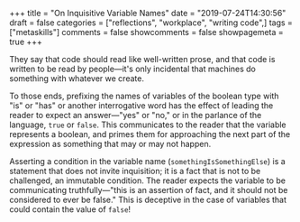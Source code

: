 +++
title = "On Inquisitive Variable Names"
date = "2019-07-24T14:30:56"
draft = false
categories = ["reflections", "workplace", "writing code",]
tags = ["metaskills"]
comments = false
showcomments = false
showpagemeta = true
+++

They say that code should read like well-written prose, and that code is written to be read by people&mdash;it's only incidental that machines do something with whatever we create.

To those ends, prefixing the names of variables of the boolean type with "is" or "has" or another interrogative word has the effect of leading the reader to expect an answer&mdash;"yes" or "no," or in the parlance of the language, `true` or `false`. This communicates to the reader that the variable represents a boolean, and primes them for approaching the next part of the expression as something that may or may not happen. 

Asserting a condition in the variable name (`somethingIsSomethingElse`) is a statement that does not invite inquisition; it is a fact that is not to be challenged, an immutable condition. The reader expects the variable to be communicating truthfully&mdash;"this is an assertion of fact, and it should not be considered to ever be false." This is deceptive in the case of variables that could contain the value of `false`!

